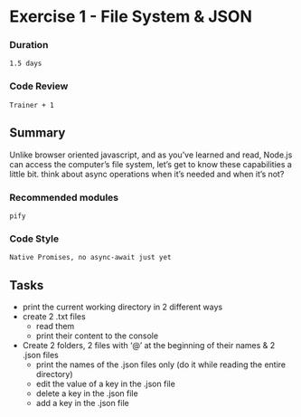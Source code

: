 # Exercise 1 - File System & JSON

### Duration
`1.5 days`

### Code Review
`Trainer + 1`

## Summary
Unlike browser oriented javascript, and as you’ve learned and read, Node.js can access the computer’s file system, let’s get to know these capabilities a little bit. think about async operations when it’s needed and when it’s not?

### Recommended modules
`pify`

### Code Style
`Native Promises, no async-await just yet`

## Tasks
* print the current working directory in 2 different ways
* create 2 .txt files
    * read them
    * print their content to the console
* Create 2 folders, 2 files with ‘@’ at the beginning of their names & 2 .json files
    * print the names of the .json files only (do it while  reading the entire directory)
    * edit the value of a key in the .json file
    * delete a key in the .json file
    * add a key in the .json file



